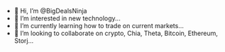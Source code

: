 - 👋 Hi, I’m @BigDealsNinja
- 👀 I’m interested in new technology...
- 🌱 I’m currently learning how to trade on current markets...
- 💞️ I’m looking to collaborate on crypto, Chia, Theta, Bitcoin, Ethereum, Storj...


<!---
BigDealsNinja/BigDealsNinja is a ✨ special ✨ repository because its `README.md` (this file) appears on your GitHub profile.
You can click the Preview link to take a look at your changes.
--->
